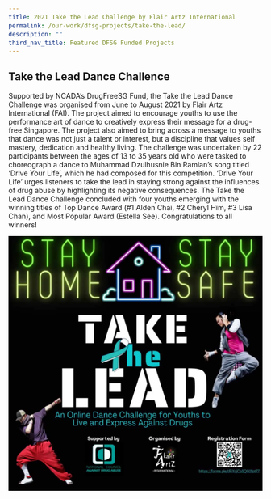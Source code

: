 ```yaml
---
title: 2021 Take the Lead Challenge by Flair Artz International
permalink: /our-work/dfsg-projects/take-the-lead/
description: ""
third_nav_title: Featured DFSG Funded Projects
---
```

## Take the Lead Dance Challence

Supported by NCADA’s DrugFreeSG Fund, the
Take the Lead Dance Challenge was organised
from June to August 2021 by Flair Artz
International (FAI). The project aimed to
encourage youths to use the performance art of
dance to creatively express their message for a
drug-free Singapore. The project also aimed to
bring across a message to youths that dance was
not just a talent or interest, but a discipline that
values self mastery, dedication and healthy living.
The challenge was undertaken by 22 participants
between the ages of 13 to 35 years old who were
tasked to choreograph a dance to Muhammad
Dzulhusnie Bin Ramlan’s song titled ‘Drive Your
Life’, which he had composed for this competition.
‘Drive Your Life’ urges listeners to take the lead in
staying strong against the influences of drug abuse
by highlighting its negative consequences.
The Take the Lead Dance Challenge concluded
with four youths emerging with the winning titles
of Top Dance Award (#1 Alden Chai, #2 Cheryl
Him, #3 Lisa Chan), and Most Popular Award
(Estella See).
Congratulations to all winners!
	
![](/images/DFSG%20Projects/FAI%20Poster.png)